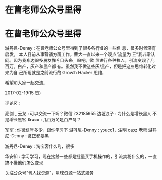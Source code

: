 # 在曹老师公众号里得

# 在曹老师公众号里得

游丹尼-Denny : 在曹老师公众号里得到了很多各行业的一些信 息，很多时候深有启发。 本人目前从事营销方面工作，曹大一直以来一个观点“流量为 王”我非常认同。因为我身边很多朋友靠今日头条，贴吧，微 信进行各种拉人，引流变现了几百万。白产，灰产和黑产都 有。虽然我不做这些灰/黑产，但是把这些思维转化过来为自 己所用就是之前流行的 Growth Hacker 思维。

希望和大家一起交流。

2017-02-19(15 赞)

评论区：

亮剑 _ 云龙 : 可以交流一下吗？微信 232185955 边城浪子 : 为什么是增长黑人 不是增长黑客 Bruce : 几百万的是白产吗？

军军 : 你微信号多少，跟你学习下 游丹尼-Denny : youcc1，注明 caoz 老师 游丹尼-Denny : 反正都是黑

游丹尼-Denny : 淘宝客什么的，很多

华安知 : 学习学习，现在接触一些都是批量买手机操作的，引流卖粉什么的，一直搞不懂他们怎么变现

关注公众号"懒人找资源"，星球资源一站式服务